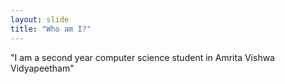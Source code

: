 ```yaml
---
layout: slide
title: "Who am I?"
---
```

"I am a second year computer science student in Amrita Vishwa Vidyapeetham"
